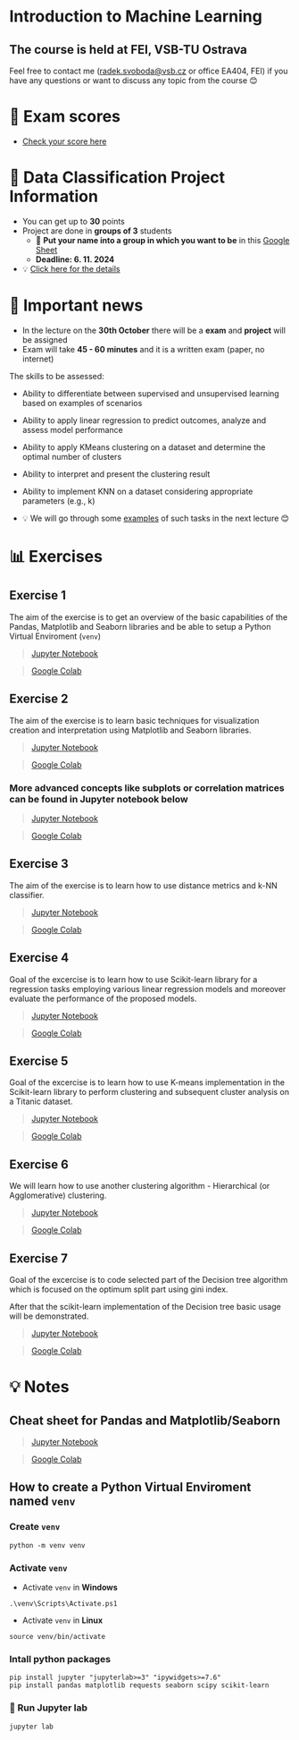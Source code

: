 # Introduction to Machine Learning
## The course is held at FEI, VSB-TU Ostrava

Feel free to contact me (<radek.svoboda@vsb.cz> or office EA404, FEI) if you have any questions or want to discuss any topic from the course 😊

# 📌 Exam scores
* [Check your score here](https://docs.google.com/spreadsheets/d/14CPzyo5fXx_LViv-ylz3LtUPMG2OFdYAKWxjcfeNPGI/edit?usp=sharing)

# 📌 Data Classification Project Information
* You can get up to **30** points
* Project are done in **groups of 3** students
  * 🎯 **Put your name into a group in which you want to be** in this [Google Sheet](https://docs.google.com/spreadsheets/d/1MBWVYLONwAmUPO5GywCn9Fh7V_TZXgUlVL4jz-7E_Sk/edit?usp=sharing)
  * **Deadline: 6. 11. 2024**
* 💡 [Click here for the details](https://github.com/rasvob/EFREI-Introduction-to-Machine-Learning/blob/main/cls_project.md)

# 📌 Important news
* In the lecture on the **30th October** there will be a **exam** and **project** will be assigned
* Exam will take **45 - 60 minutes** and it is a written exam (paper, no internet)

The skills to be assessed:
* Ability to differentiate between supervised and unsupervised learning based on examples of scenarios
* Ability to apply linear regression to predict outcomes, analyze and assess model performance
* Ability to apply KMeans clustering on a dataset and determine the optimal number of clusters
* Ability to interpret and present the clustering result
* Ability to implement KNN on a dataset considering appropriate parameters (e.g., k)

* 💡 We will go through some [examples](https://github.com/rasvob/EFREI-Introduction-to-Machine-Learning/blob/main/misc/example_exam.pdf) of such tasks in the next lecture 😊

# 📊 Exercises
## Exercise 1
The aim of the exercise is to get an overview of the basic capabilities of the Pandas, Matplotlib and Seaborn libraries and be able to setup a Python Virtual Enviroment (`venv`)

> [Jupyter Notebook](https://github.com/rasvob/EFREI-Introduction-to-Machine-Learning/blob/main/iml_01.ipynb)

> [Google Colab](https://colab.research.google.com/github/rasvob/EFREI-Introduction-to-Machine-Learning/blob/main/iml_01.ipynb)

## Exercise 2
The aim of the exercise is to learn basic techniques for visualization creation and interpretation using Matplotlib and Seaborn libraries.

> [Jupyter Notebook](https://github.com/rasvob/EFREI-Introduction-to-Machine-Learning/blob/main/iml_02.ipynb)

> [Google Colab](https://colab.research.google.com/github/rasvob/EFREI-Introduction-to-Machine-Learning/blob/main/iml_02.ipynb)

### More advanced concepts like subplots or correlation matrices can be found in Jupyter notebook below

> [Jupyter Notebook](https://github.com/rasvob/EFREI-Introduction-to-Machine-Learning/blob/main/iml_02_advanced.ipynb)

> [Google Colab](https://colab.research.google.com/github/rasvob/EFREI-Introduction-to-Machine-Learning/blob/main/iml_02_advanced.ipynb)

## Exercise 3
The aim of the exercise is to learn how to use distance metrics and k-NN classifier.

> [Jupyter Notebook](https://github.com/rasvob/EFREI-Introduction-to-Machine-Learning/blob/main/iml_03.ipynb)

> [Google Colab](https://colab.research.google.com/github/rasvob/EFREI-Introduction-to-Machine-Learning/blob/main/iml_03.ipynb)

## Exercise 4
Goal of the excercise is to learn how to use Scikit-learn library for a regression tasks employing various linear regression models and moreover evaluate the performance of the proposed models.

> [Jupyter Notebook](https://github.com/rasvob/EFREI-Introduction-to-Machine-Learning/blob/main/iml_04.ipynb)

> [Google Colab](https://colab.research.google.com/github/rasvob/EFREI-Introduction-to-Machine-Learning/blob/main/iml_04.ipynb)

## Exercise 5
Goal of the excercise is to learn how to use K-means implementation in the Scikit-learn library to perform clustering and subsequent cluster analysis on a Titanic dataset.

> [Jupyter Notebook](https://github.com/rasvob/EFREI-Introduction-to-Machine-Learning/blob/main/iml_05.ipynb)

> [Google Colab](https://colab.research.google.com/github/rasvob/EFREI-Introduction-to-Machine-Learning/blob/main/iml_05.ipynb)

## Exercise 6
We will learn how to use another clustering algorithm - Hierarchical (or Agglomerative) clustering. 

> [Jupyter Notebook](https://github.com/rasvob/EFREI-Introduction-to-Machine-Learning/blob/main/iml_06.ipynb)

> [Google Colab](https://colab.research.google.com/github/rasvob/EFREI-Introduction-to-Machine-Learning/blob/main/iml_06.ipynb)

## Exercise 7
Goal of the excercise is to code selected part of the Decision tree algorithm which is focused on the optimum split part using gini index. 

After that the scikit-learn implementation of the Decision tree basic usage will be demonstrated.

> [Jupyter Notebook](https://github.com/rasvob/EFREI-Introduction-to-Machine-Learning/blob/main/iml_07.ipynb)

> [Google Colab](https://colab.research.google.com/github/rasvob/EFREI-Introduction-to-Machine-Learning/blob/main/iml_07.ipynb)

# 💡 Notes
## Cheat sheet for Pandas and Matplotlib/Seaborn

> [Jupyter Notebook](https://github.com/rasvob/EFREI-Introduction-to-Machine-Learning/blob/main/iml_cheat_sheet.ipynb)

> [Google Colab](https://colab.research.google.com/github/rasvob/EFREI-Introduction-to-Machine-Learning/blob/main/iml_cheat_sheet.ipynb)



## How to create a Python Virtual Enviroment named `venv`
### Create `venv`
```
python -m venv venv
```

### Activate `venv`

* Activate `venv` in **Windows**
```
.\venv\Scripts\Activate.ps1
```

* Activate `venv` in **Linux**
```
source venv/bin/activate
```


### Intall python packages

```
pip install jupyter "jupyterlab>=3" "ipywidgets>=7.6"
pip install pandas matplotlib requests seaborn scipy scikit-learn
```

### 🚀 Run Jupyter lab

```
jupyter lab
```